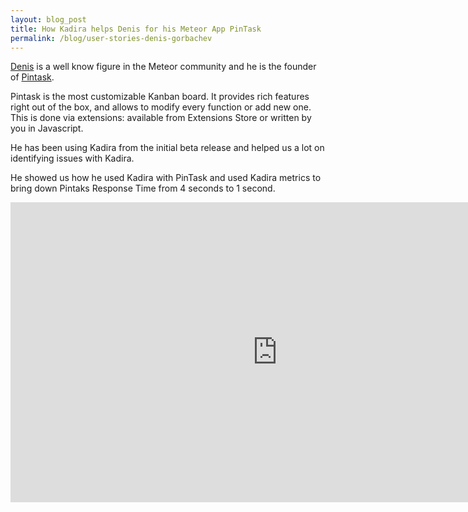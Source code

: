 ```yaml
---
layout: blog_post
title: How Kadira helps Denis for his Meteor App PinTask
permalink: /blog/user-stories-denis-gorbachev
---
```


[Denis](https://github.com/DenisGorbachev) is a well know figure in the Meteor community and he is the founder of [Pintask](https://pintask.me/). 

Pintask is the most customizable Kanban board. It provides rich features right out of the box, and allows to modify every function or add new one. This is done via extensions: available from Extensions Store or written by you in Javascript.

He has been using Kadira from the initial beta release and helped us a lot on identifying issues with Kadira. 

He showed us how he used Kadira with PinTask and used Kadira metrics to bring down Pintaks Response Time from 4 seconds to 1 second.

<iframe width="853" height="480" src="https://www.youtube.com/embed/j49Mh5jNNzI" frameborder="0" allowfullscreen="1">
</iframe>
